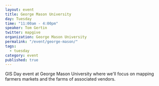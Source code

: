 ```yaml
---
layout: event
title: George Mason University
day: Tuesday
time: "11:00am - 4:00pm"
speaker: Tom Gertin
twitter: mapgive
organization: George Mason University
permalink: "/event/george-mason/"
tags: 
  - tuesday
category: event
published: true
---
```


GIS Day event at George Mason University where we'll focus on mapping farmers markets and the farms of associated vendors.
